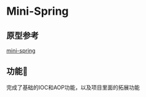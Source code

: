 # Mini-Spring

## 原型参考
[mini-spring](https://github.com/DerekYRC/mini-spring/tree/main?tab=readme-ov-file)

## 功能🎉
完成了基础的IOC和AOP功能，以及项目里面的拓展功能
